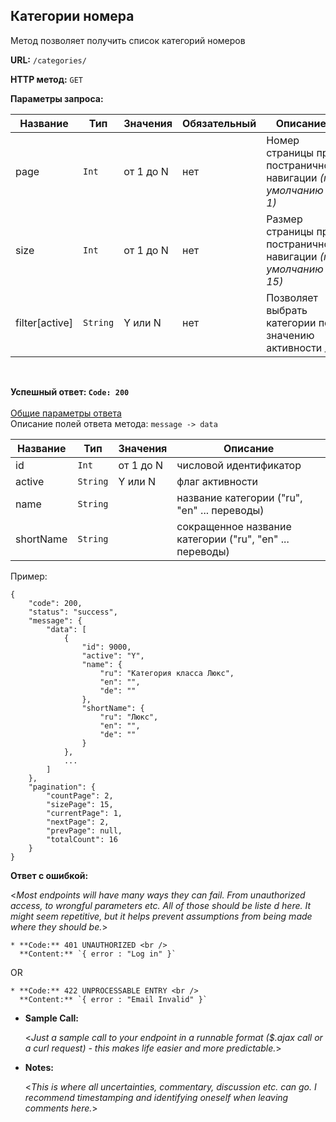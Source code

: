 **Категории номера**
----
Метод позволяет получить список категорий номеров

**URL:** `/categories/`

**HTTP метод:** `GET` 

**Параметры запроса:**

| Название        | Тип      | Значения  | Обязательный | Описание                                                         |
|-----------------|----------|-----------|--------------|------------------------------------------------------------------|
| page            | `Int`    | от 1 до N | нет          | Номер страницы при постраничной навигации _(по умолчанию 1)_     |
| size            | `Int`    | от 1 до N | нет          | Размер страницы при постраничной навигации _(по умолчанию 15)_   |
| filter[active]   | `String` | Y или N   | нет          | Позволяет выбрать категории по значению активности        _      |

<br />

**Успешный ответ: `Code: 200`** <br />  
[Общие параметры ответа](../main.response.md) <br /> 
Описание полей ответа метода: `message -> data`


| Название         | Тип      | Значения  | Описание                                                 |
|------------------|----------|-----------|----------------------------------------------------------|
| id               | `Int`    | от 1 до N | числовой идентификатор                                   |
| active           | `String` | Y или N   | флаг активности                                          |
| name             | `String` |           | название категории ("ru", "en" ... переводы)             |
| shortName        | `String` |           | сокращенное название категории ("ru", "en" ... переводы) |



Пример:

    {
        "code": 200,
        "status": "success",
        "message": {
            "data": [
                {
                    "id": 9000,
                    "active": "Y",
                    "name": {
                        "ru": "Категория класса Люкс",
                        "en": "",
                        "de": ""
                    },
                    "shortName": {
                        "ru": "Люкс",
                        "en": "",
                        "de": ""
                    }
                },
                ...
            ]
        },
        "pagination": {
            "countPage": 2,
            "sizePage": 15,
            "currentPage": 1,
            "nextPage": 2,
            "prevPage": null,
            "totalCount": 16
        }
    }


**Ответ с ошибкой:**

  <_Most endpoints will have many ways they can fail. From unauthorized access, to wrongful parameters etc. All of those should be liste d here. It might seem repetitive, but it helps prevent assumptions from being made where they should be._>

    * **Code:** 401 UNAUTHORIZED <br />
      **Content:** `{ error : "Log in" }`

  OR

    * **Code:** 422 UNPROCESSABLE ENTRY <br />
      **Content:** `{ error : "Email Invalid" }`

* **Sample Call:**

  <_Just a sample call to your endpoint in a runnable format ($.ajax call or a curl request) - this makes life easier and more predictable._>

* **Notes:**

  <_This is where all uncertainties, commentary, discussion etc. can go. I recommend timestamping and identifying oneself when leaving comments here._> 